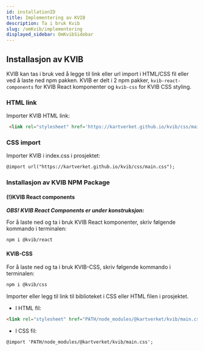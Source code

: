 ```yaml
---
id: installationID
title: Implementering av KVIB
description: Ta i bruk Kvib
slug: /omKvib/implementering
displayed_sidebar: OmKvibSidebar
---
```

## Installasjon av KVIB
KVIB kan tas i bruk ved å legge til link eller url import i HTML/CSS fil eller ved å laste ned npm pakken.
KVIB er delt i 2 npm pakker, <code>kvib-react-components</code> for KVIB React komponenter og <code>kvib-css</code> for KVIB CSS styling.

### HTML link
Importer KVIB HTML link:

```markdown
 <link rel="stylesheet" href='https://kartverket.github.io/kvib/css/main.css'>
```

### CSS import
Importer KVIB i index.css i prosjektet: 

```markdown
@import url("https://kartverket.github.io/kvib/css/main.css");
```

### Installasjon av KVIB NPM Package

#### (!)KVIB React components
***OBS! KVIB React Components er under konstruksjon:***

For å laste ned og ta i bruk KVIB React komponenter, skriv følgende kommando i terminalen:

```markdown
npm i @kvib/react
```

#### KVIB-CSS

For å laste ned og ta i bruk KVIB-CSS, skriv følgende kommando i terminalen:

```markdown
npm i @kvib/css
```

Importer eller legg til link til biblioteket i CSS eller HTML filen i prosjektet.

- I HTML fil:

```markdown
<link rel="stylesheet" href="PATH/node_modules/@kartverket/kvib/main.css">
```

- I CSS fil:

```markdown
@import 'PATH/node_modules/@kartverket/kvib/main.css';
```